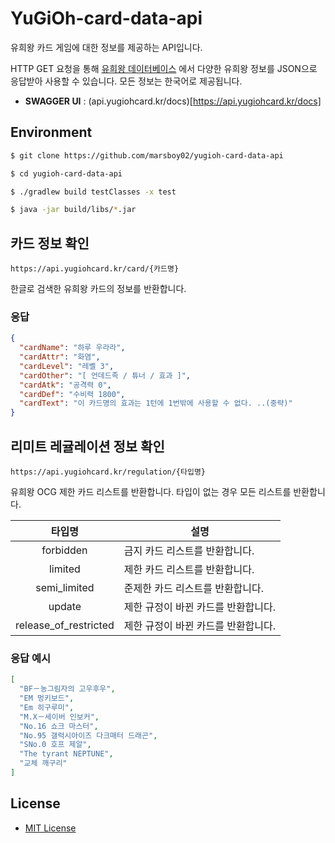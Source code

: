 # YuGiOh-card-data-api

유희왕 카드 게임에 대한 정보를 제공하는 API입니다.

HTTP GET 요청을 통해 [유희왕 데이터베이스](https://www.db.yugioh-card.com/yugiohdb/?request_locale=ko)
에서 다양한 유희왕 정보를 JSON으로 응답받아 사용할 수 있습니다.
모든 정보는 한국어로 제공됩니다.

- **SWAGGER UI** : (api.yugiohcard.kr/docs)[https://api.yugiohcard.kr/docs]

## Environment

```bash
$ git clone https://github.com/marsboy02/yugioh-card-data-api
```

```bash
$ cd yugioh-card-data-api
```

```bash
$ ./gradlew build testClasses -x test
```

```bash
$ java -jar build/libs/*.jar
```

## 카드 정보 확인

`https://api.yugiohcard.kr/card/{카드명}`

한글로 검색한 유희왕 카드의 정보를 반환합니다.

### 응답

```JSON
{
  "cardName": "하루 우라라",
  "cardAttr": "화염",
  "cardLevel": "레벨 3",
  "cardOther": "[ 언데드족 / 튜너 / 효과 ]",
  "cardAtk": "공격력 0",
  "cardDef": "수비력 1800",
  "cardText": "이 카드명의 효과는 1턴에 1번밖에 사용할 수 없다. ..(중략)"
}
```

## 리미트 레귤레이션 정보 확인

`https://api.yugiohcard.kr/regulation/{타입명}`

유희왕 OCG 제한 카드 리스트를 반환합니다. 타입이 없는 경우 모든 리스트를 반환합니다.

|        타입명         | 설명                                |
| :-------------------: | ----------------------------------- |
|       forbidden       | 금지 카드 리스트를 반환합니다.      |
|        limited        | 제한 카드 리스트를 반환합니다.      |
|     semi_limited      | 준제한 카드 리스트를 반환합니다.    |
|        update         | 제한 규정이 바뀐 카드를 반환합니다. |
| release_of_restricted | 제한 규정이 바뀐 카드를 반환합니다. |

### 응답 예시

```JSON
[
  "BF－농그림자의 고우후우",
  "EM 멍키보드",
  "Em 히구루미",
  "M.X－세이버 인보커",
  "No.16 쇼크 마스터",
  "No.95 갤럭시아이즈 다크매터 드래곤",
  "SNo.0 호프 제알",
  "The tyrant NEPTUNE",
  "교체 깨구리"
]
```

## License

- [MIT License](https://opensource.org/license/mit/)
